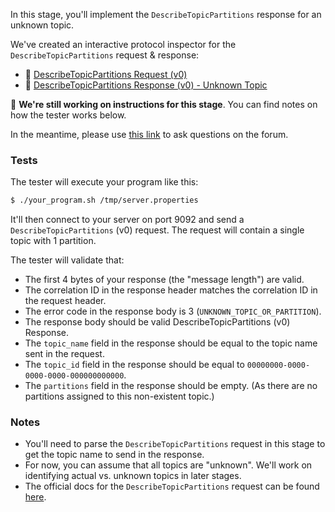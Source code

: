 In this stage, you'll implement the `DescribeTopicPartitions` response for an unknown topic.

We've created an interactive protocol inspector for the `DescribeTopicPartitions` request & response:

- 🔎 [DescribeTopicPartitions Request (v0)](https://binspec.org/kafka-describe-topic-partitions-request-v0)
- 🔎 [DescribeTopicPartitions Response (v0) - Unknown Topic](https://binspec.org/kafka-describe-topic-partitions-response-v0-unknown-topic)

🚧 **We're still working on instructions for this stage**. You can find notes on how the tester works below.

In the meantime, please use
[this link](https://forum.codecrafters.io/new-topic?category=Challenges&tags=challenge%3Akafka&title=Question+about+vt6%3A+List+for+an+unknown+topic&body=%3Cyour+question+here%3E)
to ask questions on the forum.

### Tests

The tester will execute your program like this:

```bash
$ ./your_program.sh /tmp/server.properties
```

It'll then connect to your server on port 9092 and send a `DescribeTopicPartitions` (v0) request. The request will contain a single topic with 1 partition.

The tester will validate that:

- The first 4 bytes of your response (the "message length") are valid.
- The correlation ID in the response header matches the correlation ID in the request header.
- The error code in the response body is 3 (`UNKNOWN_TOPIC_OR_PARTITION`).
- The response body should be valid DescribeTopicPartitions (v0) Response.
- The `topic_name` field in the response should be equal to the topic name sent in the request.
- The `topic_id` field in the response should be equal to `00000000-0000-0000-0000-000000000000`.
- The `partitions` field in the response should be empty. (As there are no partitions assigned to this non-existent topic.)

### Notes

- You'll need to parse the `DescribeTopicPartitions` request in this stage to get the topic name to send in the response.
- For now, you can assume that all topics are "unknown". We'll work on identifying actual vs. unknown topics in later stages.
- The official docs for the `DescribeTopicPartitions` request can be found [here](https://kafka.apache.org/protocol.html#The_Messages_DescribeTopicPartitions).